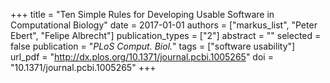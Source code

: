+++
title = "Ten Simple Rules for Developing Usable Software in Computational Biology"
date = 2017-01-01
authors = ["markus_list", "Peter Ebert", "Felipe Albrecht"]
publication_types = ["2"]
abstract = ""
selected = false
publication = "*PLoS Comput. Biol.*"
tags = ["software usability"]
url_pdf = "http://dx.plos.org/10.1371/journal.pcbi.1005265"
doi = "10.1371/journal.pcbi.1005265"
+++

